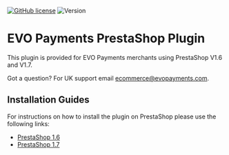 [![GitHub license](https://img.shields.io/github/license/EVO-Payments-UK/Prestashop_plugin)](https://github.com/EVO-Payments-UK/Prestashop_plugin/blob/master/LICENSE)
![Version](https://img.shields.io/badge/version-1.1.0-informational)
# EVO Payments PrestaShop Plugin
This plugin is provided for EVO Payments merchants using PrestaShop V1.6 and V1.7. 

Got a question? For UK support email ecommerce@evopayments.com.


## Installation Guides

For instructions on how to install the plugin on PrestaShop please use the following links:
* [PrestaShop 1.6](https://github.com/EVO-Payments-UK/Prestashop/wiki/Prestashop-1.6)
* [PrestaShop 1.7](https://github.com/EVO-Payments-UK/Prestashop/wiki/Prestashop-1.7)
